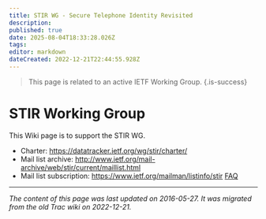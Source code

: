 ```yaml
---
title: STIR WG - Secure Telephone Identity Revisited
description: 
published: true
date: 2025-08-04T18:33:28.026Z
tags: 
editor: markdown
dateCreated: 2022-12-21T22:44:55.928Z
---
```


> This page is related to an active IETF Working Group.
{.is-success}
# STIR Working Group 
This Wiki page is to support the STIR WG.

- Charter: https://datatracker.ietf.org/wg/stir/charter/
- Mail list archive: http://www.ietf.org/mail-archive/web/stir/current/maillist.html
- Mail list subscription: https://www.ietf.org/mailman/listinfo/stir
[FAQ](/group/stir/FAQ)
&nbsp;
&nbsp;
&nbsp;

---

*The content of this page was last updated on 2016-05-27. It was migrated from the old Trac wiki on 2022-12-21.*